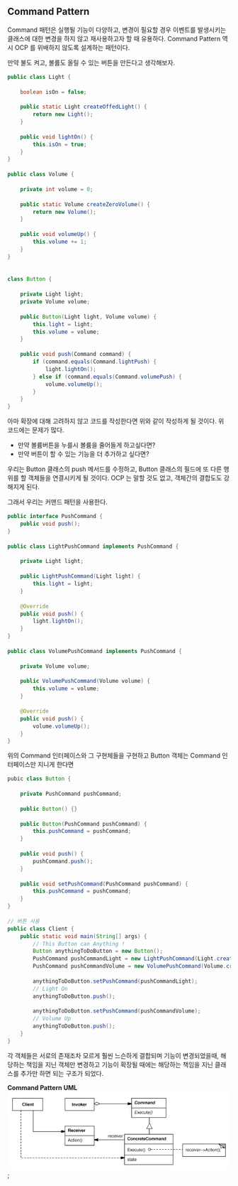 Command Pattern
-- 
Command 패턴은 실행될 기능이 다양하고, 변경이 필요할 경우 이벤트를 발생시키는 클래스에 대한 변경을 하지 않고
재사용하고자 할 때 유용하다. Command Pattern 역시 OCP 를 위배하지 않도록 설계하는 패턴이다. 


만약 불도 켜고, 볼륨도 올릴 수 있는 버튼을 만든다고 생각해보자.
```` java
public class Light {
    
    boolean isOn = false;
    
    public static Light createOffedLight() {
        return new Light();
    } 
    
    public void lightOn() {
        this.isOn = true;
    }
}

public class Volume {

    private int volume = 0;
    
    public static Volume createZeroVolume() {
        return new Volume();
    } 

    public void volumeUp() {
        this.volume += 1;
    }
}


class Button {
  
    private Light light; 
    private Volume volume;
    
    public Button(Light light, Volume volume) {
        this.light = light;
        this.volume = volume;
    }
    
    public void push(Command command) {
        if (command.equals(Command.lightPush) {
            light.lightOn();
        } else if (command.equals(Command.volumePush) {
            volume.volumeUp();
        }
    }
}
````

아마 확장에 대해 고려하지 않고 코드를 작성한다면 위와 같이 작성하게 될 것이다. 
위 코드에는 문제가 많다. 
- 만약 볼륨버튼을 누를시 볼륨을 줄어들게 하고싶다면?
- 만약 버튼이 할 수 있는 기능을 더 추가하고 싶다면?

우리는 Button 클래스의 push 메서드를 수정하고, Button 클래스의 필드에 또 다른 행위를 할 객체들을 연결시키게 될 것이다.
OCP 는 말할 것도 없고, 객체간의 결합도도 강해지게 된다. 

그래서 우리는 커맨드 패턴을 사용한다. 

```` java
public interface PushCommand {
    public void push();
}

public class LightPushCommand implements PushCommand {

    private Light light;

    public LightPushCommand(Light light) {
        this.light = light;
    }

    @Override
    public void push() {
        light.lightOn();
    }
}

public class VolumePushCommand implements PushCommand {

    private Volume volume;

    public VolumePushCommand(Volume volume) {
        this.volume = volume;
    }

    @Override
    public void push() {
        volume.volumeUp();
    }
}
````

위의 Command 인터페이스와 그 구현체들을 구현하고 Button 객체는 Command 인터페이스만 지니게 한다면

```` java
pubic class Button {

    private PushCommand pushCommand;

    public Button() {}

    public Button(PushCommand pushCommand) {
        this.pushCommand = pushCommand;
    }

    public void push() {
        pushCommand.push();
    }

    public void setPushCommand(PushCommand pushCommand) {
        this.pushCommand = pushCommand;
    }
}

// 버튼 사용
public class Client {
    public static void main(String[] args) {
        // This Button can Anything ! 
        Button anythingToDoButton = new Button();
        PushCommand pushCommandLight = new LightPushCommand(Light.createOffedLight());
        PushCommand pushCommandVolume = new VolumePushCommand(Volume.createZeroVolume());

        anythingToDoButton.setPushCommand(pushCommandLight);
        // Light On
        anythingToDoButton.push();

        anythingToDoButton.setPushCommand(pushCommandVolume);
        // Volume Up
        anythingToDoButton.push();
    }
}
````
각 객체들은 서로의 존재조차 모르게 훨씬 느슨하게 결합되며 기능이 변경되었을때, 해당하는 책임을 지닌 객체만 변경하고
기능이 확장될 때에는 해당하는 책임을 지닌 클래스를 추가만 하면 되는 구조가 되었다. 


**Command Pattern UML**
![Command Pattern](command.gif);

